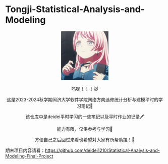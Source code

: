 # Tongji-Statistical-Analysis-and-Modeling
<p align = 'center'>
<img src="./READMEimg/1.gif" width='150'></img>
</p>
<p align = 'center'>呜咪！！！🐱</p>
<p align = 'center'>这是2023-2024秋学期同济大学软件学院网络方向选修统计分析与建模平时的学习笔记🌟</p>
<p align = 'center'>该仓库中是deidei平时学习的一些笔记以及平时作业的记录🖊️</p>
<p align = 'center'>能力有限，仅供参考与学习🌸</p>
<p align = 'center'>方便自己之后回过来看也希望对大家有所帮助捏！👀</p>

期末项目内容请看：https://github.com/deidei1210/Statistical-Analysis-and-Modeling-Final-Project
